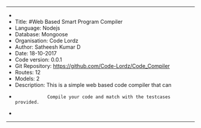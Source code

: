 *************************************************************************
* 
*    Title: #Web Based Smart Program Compiler
*    Language: Nodejs
*    Database: Mongoose
*    Organisation: Code Lordz
*    Author: Satheesh Kumar D
*    Date: 18-10-2017
*    Code version: 0.0.1
*    Git Repository: https://github.com/Code-Lordz/Code_Compiler
*    Routes: 12
*    Models: 2
*    Description: This is a simple web based code compiler that can
*                 Compile your code and match with the testcases provided.
*
***************************************************************************
